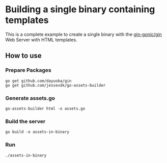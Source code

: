 # Building a single binary containing templates

This is a complete example to create a single binary with the
[gin-gonic/gin][gin] Web Server with HTML templates.

[gin]: https://github.com/dayuoba/gin

## How to use

### Prepare Packages

```
go get github.com/dayuoba/gin
go get github.com/jessevdk/go-assets-builder
```

### Generate assets.go

```
go-assets-builder html -o assets.go
```

### Build the server

```
go build -o assets-in-binary
```

### Run

```
./assets-in-binary
```
